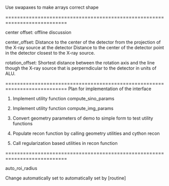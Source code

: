 
Use swapaxes to make arrays correct shape

===========================================================================

center offset: offline discussion


center_offset:
Distance to the center of the detector from the projection of the X-ray source at the detector
Distance to the center of the detector point in the detector closest to the X-ray source.

rotation_offset:
Shortest distance between the rotation axis and the line though the X-ray source that is perperndicular to the detector in units of ALU.


===========================================================================
Plan for implementation of the interface

1) Implement utility function compute_sino_params

2) Implement utility function compute_img_params

3) Convert geometry parameters of demo to simple form to test utility functions

4) Populate recon function by calling geometry utilities and cython recon

5) Call regularization based utilities in recon function

===========================================================================


auto_roi_radius

Change automatically set to automatically set by [routine]
